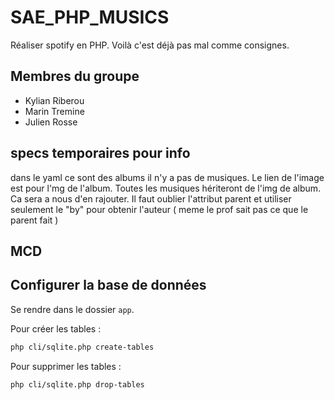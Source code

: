 # SAE_PHP_MUSICS

Réaliser spotify en PHP. Voilà c'est déjà pas mal comme consignes.

## Membres du groupe 

- Kylian Riberou
- Marin Tremine
- Julien Rosse

## specs temporaires pour info

dans le yaml ce sont des albums il n'y a pas de musiques. Le lien de l'image est pour l'mg de l'album. Toutes les musiques hériteront de l'img de album. Ca sera a nous d'en rajouter. Il faut oublier l'attribut parent et utiliser seulement le "by" pour obtenir l'auteur ( meme le prof sait pas ce que le parent fait )

## MCD



## Configurer la base de données

Se rendre dans le dossier `app`.

Pour créer les tables : 
```bash
php cli/sqlite.php create-tables
```

Pour supprimer les tables : 
```bash
php cli/sqlite.php drop-tables
```